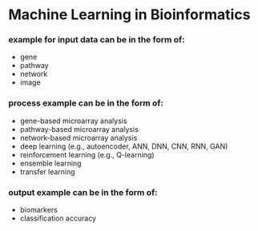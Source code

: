 # Machine Learning in Bioinformatics

### example for input data can be in the form of: 
- gene
- pathway
- network
- image

### process example can be in the form of:
- gene-based microarray analysis
- pathway-based microarray analysis
- network-based microarray analysis
- deep learning (e.g., autoencoder, ANN, DNN, CNN, RNN, GAN)
- reinforcement learning (e.g., Q-learning)
- ensemble learning
- transfer learning

### output example can be in the form of:
- biomarkers
- classification accuracy
